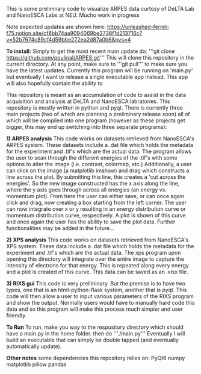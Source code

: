 This is some prelimnary code to visualize ARPES data curtosy of DeLTA Lab and NanoESCA Labs at NEU.
Mucho work in progress

Note expected updates are shown here: 
https://unleashed-ferret-f75.notion.site/cf8bb74aa9094069be2738f1d213716c?v=52b7674c89cf4d59bbe272ea2d87a0b6&pvs=4

**To install:**
Simply to get the most recent main update do:
'''git clone https://github.com/poulinal/ARPES.git'''
This will clone this repository in the current directory. At any point, make sure to '''git pull''' to make sure you have the latest updates. 
Currently this program will be running on 'main.py' but eventually I want to release a single executable app instead. This app will also hopefully contain the ability to 

This repository is meant as an accumulation of code to assist in the data acquisition and analysis at DeLTA and NanoESCA labratories.
This repository is mostly written in python and pyqt. There is currently three main projects (two of which are planning a preliminary release soon)
all of which will be compiled into one program (however as these projects get bigger, this may end up switching into three separate programs):

**1) ARPES analysis**
This code works on datasets retrieved from NanoESCA's ARPES system. These datasets include a .dat file which holds the metadata for the experiment and .tif's which are the actual data. 
The program allows the user to scan through the different energies of the .tif's with some options to alter the image (i.e. contrast, colormap, etc.)
Additionally, a user can click on the image (a matplotlib imshow) and drag which constructs a line across the plot. 
By submitting this line, this creates a 'cut across the energies'. So the new image constructed has the x axis along the line, where the y axis goes through across all energies (an energy vs. momentum plot). From here the user can either save, or can once again click and drag, now creating a box starting from the left corner. The user can now integrate over x or y resulting in an energy distribution curve or momentum distribution curve, respectively. A plot is shown of this curve and once again the user has the ability to save the plot data. Further functionalities may be added in the future...


**2) XPS analysis**
This code works on datasets retrieved from NanoESCA's XPS system. These data include a .dat file which holds the metadata for the experiment and .tif's which are the actual data. The xps program upon opening this directory will integrate over the entire image to capture the intensity of electrons for that energy. This is repeated along every energy and a plot is created of this curve. This data can be saved as an .xlsx file.



**3) RIXS gui**
This code is very preliminary. But the premise is to have two types, one that is an html-python-flask system, another that is pyqt. This code will then allow a user to input various parameters of the RIXS program and show the output. Normally users would have to manually hard code this data and so this program will make this process much simpler and user friendly.



**To Run**
To run, make you way to the respository directory which should have a main.py in the home folder.
then do '''./main.py'''
Eventually I will build an executable that can simply be double tapped (and eventually automatically update).




**Other notes**
some dependencies this repository relies on:
PyQt6
numpy
matplotlib
pillow
pandas

